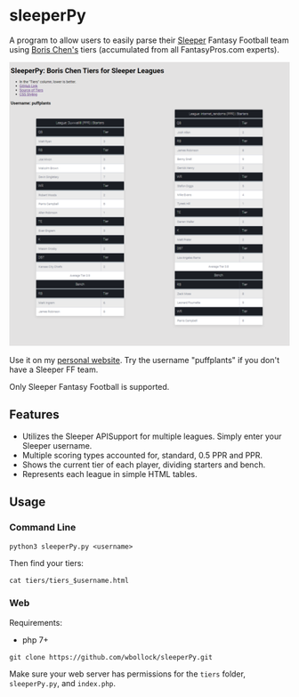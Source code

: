 # sleeperPy

A program to allow users to easily parse their [Sleeper](https://sleeper.app/) Fantasy Football team using [Boris Chen's](http://www.borischen.co/) tiers (accumulated from all FantasyPros.com experts).

![one team](img/web_view.png)

Use it on my [personal website](https://wboll.dev/sleeperPy/). Try the username "puffplants" if you don't have a Sleeper FF team.

Only Sleeper Fantasy Football is supported.

## Features

* Utilizes the Sleeper APISupport for multiple leagues. Simply enter your Sleeper username.
* Multiple scoring types accounted for, standard, 0.5 PPR and PPR. 
* Shows the current tier of each player, dividing starters and bench.
* Represents each league in simple HTML tables.

## Usage


### Command Line

```
python3 sleeperPy.py <username>
```

Then find your tiers:

```
cat tiers/tiers_$username.html
```

### Web

Requirements:

 * php 7+

```
git clone https://github.com/wbollock/sleeperPy.git
```

Make sure your web server has permissions for the `tiers` folder, `sleeperPy.py`, and `index.php`.
